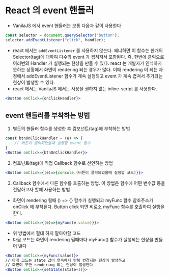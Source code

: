 # React 의 event 핸들러

- VanilaJS 에서 event 핸들러는 보통 다음과 같이 사용한다

```js
const selector = document.querySelector("button");
selector.addEventListener("click", handler);
```

- react 에서는 `addEventListener` 를 사용하지 않는다. 왜냐하면 이 함수는 한개의 Selector(tag)에 대하여 다수의 event 가 겹쳐져서 포함된다. 즉, 한번에 클릭으로 여러번의 Handler 가 실행되는 현상을 만들 수 있다. react 는 개발자가 인식하지 못하는 상황에서 화면이 rendering 되는 경우가 많다. 이때 rendering 이 되는 과정에서 addEventListener 함수가 계속 실행되고 event 가 계속 겹쳐서 추가되는 현상이 발생할 수 있다.
- react 에서는 VanilaJS 에서는 사용을 권하지 않는 inline-script 를 사용한다.

```jsx
<Button onClick={onClickHandler}>
```

## event 핸들러를 부착하는 방법

1. 별도의 핸들러 함수를 생성한 후 컴포넌트(tag)에 부착하는 방법

```jsx
const btnOnClickHandler = (e) => {
    // 버튼이 클릭되었을때 실행할 event 함수
}
<Button onClick={btnOnClickHandler}>
```

2. 컴포넌트(tag)에 직접 Callback 함수로 선언하는 방법

```jsx
<Button onClick={(e)=>{console.(버튼이 클릭되었을때 실행할 코드)}}>
```

3. Callback 함수에서 다른 함수를 호출하는 방법. 이 방법은 함수에 어떤 변수값 등을 전달하고자 할때 사용하는 방법

- 화면이 rendering 될때 () => {} 함수가 실행되고 myFunc 함수 참조주소가 onClick 에 부착된다. Button click 되면 비로소 myFunc 함수를 호출하여 실행을 한다.

```jsx
<Button onClick={(e)=>{myFunc(e.value)}}>
```

- 위 방법에서 절대 하지 말아야할 코드
- 다음 코드는 화면이 rendering 될때마다 myFunc() 함수가 실행되는 현상을 만들어 낸다

```jsx
<Button onClick={myFunc(value)}>
// 아래 코드는 state 값이 연속에서 반복 변경되는 현상이 발생하고
// 화면이 무한 rendering 되는 현상이 발생한다
<Button onClick={setState(state+1)}>
```
